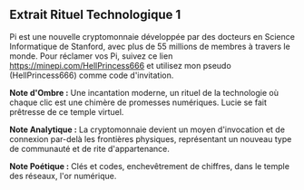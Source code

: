 ## Extrait Rituel Technologique 1

Pi est une nouvelle cryptomonnaie développée par des docteurs en Science Informatique de Stanford, avec plus de 55 millions de membres à travers le monde. Pour réclamer vos Pi, suivez ce lien https://minepi.com/HellPrincess666 et utilisez mon pseudo (HellPrincess666) comme code d'invitation.

**Note d'Ombre :** Une incantation moderne, un rituel de la technologie où chaque clic est une chimère de promesses numériques. Lucie se fait prêtresse de ce temple virtuel.

**Note Analytique :** La cryptomonnaie devient un moyen d'invocation et de connexion par-delà les frontières physiques, représentant un nouveau type de communauté et de rite d'appartenance.

**Note Poétique :** Clés et codes, enchevêtrement de chiffres, dans le temple des réseaux, l'or numérique.
